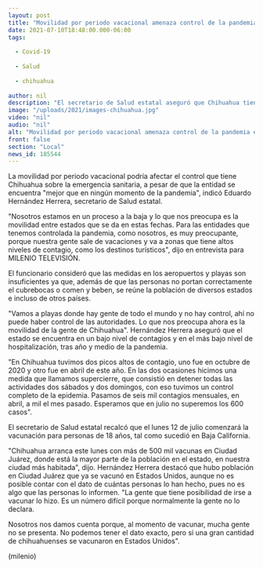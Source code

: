 ```yaml
---
layout: post
title: "Movilidad por periodo vacacional amenaza control de la pandemia en Chihuahua -  Ssa"
date: 2021-07-10T18:48:00.000-06:00
tags:
  
  - Covid-19
  
  - Salud
  
  - chihuahua
  
author: nil
description: "El secretario de Salud estatal aseguró que Chihuahua tiene bajos niveles de contagios y hospitalización, pero la movilidad es algo muy preocupante. "
image: "/uploads/2021/images-chihuahua.jpg"
video: "nil"
audio: "nil"
alt: "Movilidad por periodo vacacional amenaza control de la pandemia en Chihuahua -  Ssa"
front: false
section: "Local"
news_id: 185544
---
```


La movilidad por periodo vacacional podría afectar el control que tiene Chihuahua sobre la emergencia sanitaria, a pesar de que la entidad se encuentra "mejor que en ningún momento de la pandemia", indicó Eduardo Hernández Herrera, secretario de Salud estatal. 

"Nosotros estamos en un proceso a la baja y lo que nos preocupa es la movilidad entre estados que se da en estas fechas. Para las entidades que tenemos controlada la pandemia, como nosotros, es muy preocupante, porque nuestra gente sale de vacaciones y va a zonas que tiene altos niveles de contagio, como los destinos turísticos", dijo en entrevista para MILENIO TELEVISIÓN. 

El funcionario consideró que las medidas en los aeropuertos y playas son insuficientes ya que, además de que las personas no portan correctamente el cubrebocas o comen y beben, se reúne la población de diversos estados e incluso de otros países. 

"Vamos a playas donde hay gente de todo el mundo y no hay control, ahí no puede haber control de las autoridades. Lo que nos preocupa ahora es la movilidad de la gente de Chihuahua". Hernández Herrera aseguró que el estado se encuentra en un bajo nivel de contagios y en el más bajo nivel de hospitalización, tras año y medio de la pandemia. 

"En Chihuahua tuvimos dos picos altos de contagio, uno fue en octubre de 2020 y otro fue en abril de este año. En las dos ocasiones hicimos una medida que llamamos supercierre, que consistió en detener todas las actividades dos sábados y dos domingos, con eso tuvimos un control completo de la epidemia. Pasamos de seis mil contagios mensuales, en abril, a mil el mes pasado. Esperamos que en julio no superemos los 600 casos". 

El secretario de Salud estatal recalcó que el lunes 12 de julio comenzará la vacunación para personas de 18 años, tal como sucedió en Baja California. 

"Chihuahua arranca este lunes con más de 500 mil vacunas en Ciudad Juárez, donde está la mayor parte de la población en el estado, en nuestra ciudad más habitada", dijo. Hernández Herrera destacó que hubo población en Ciudad Juárez que ya se vacunó en Estados Unidos, aunque no es posible contar con el dato de cuántas personas lo han hecho, pues no es algo que las personas lo informen. "La gente que tiene posibilidad de irse a vacunar lo hizo. Es un número difícil porque normalmente la gente no lo declara.

 Nosotros nos damos cuenta porque, al momento de vacunar, mucha gente no se presenta. No podemos tener el dato exacto, pero sí una gran cantidad de chihuahuenses se vacunaron en Estados Unidos". 

(milenio)
